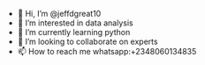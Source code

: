 - 👋 Hi, I’m @jeffdgreat10
- 👀 I’m interested in data analysis
- 🌱 I’m currently learning python
- 💞️ I’m looking to collaborate on experts
- 📫 How to reach me whatsapp:+2348060134835

<!---
jeffdgreat10/jeffdgreat10 is a ✨ special ✨ repository because its `README.md` (this file) appears on your GitHub profile.
You can click the Preview link to take a look at your changes.
--->

